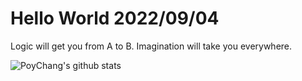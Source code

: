 # Hello World 2022/09/04

Logic will get you from A to B. Imagination will take you everywhere.

![PoyChang's github stats](https://github-readme-stats.vercel.app/api?username=poychang&show_icons=true&theme=dracula)
